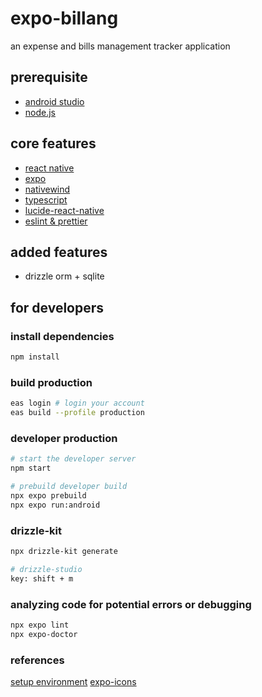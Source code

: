 # expo-billang

an expense and bills management tracker application

## prerequisite

- [android studio](https://developer.android.com/)
- [node.js](https://nodejs.org/en)

## core features

- [react native](https://reactnative.dev/)
- [expo](https://expo.dev/)
- [nativewind](https://www.nativewind.dev/)
- [typescript](https://www.typescriptlang.org/)
- [lucide-react-native](https://lucide.dev/guide/packages/lucide-react-native)
- [eslint & prettier](https://docs.expo.dev/guides/using-eslint/)

## added features

- drizzle orm + sqlite

## for developers

### install dependencies

```bash
npm install
```

### build production

```bash
eas login # login your account
eas build --profile production
```

### developer production

```bash
# start the developer server
npm start

# prebuild developer build
npx expo prebuild
npx expo run:android
```

### drizzle-kit

```bash
npx drizzle-kit generate

# drizzle-studio
key: shift + m
```

### analyzing code for potential errors or debugging

```bash
npx expo lint
npx expo-doctor
```

### references

[setup environment](https://docs.expo.dev/get-started/set-up-your-environment/)
[expo-icons](https://icons.expo.fyi/)
